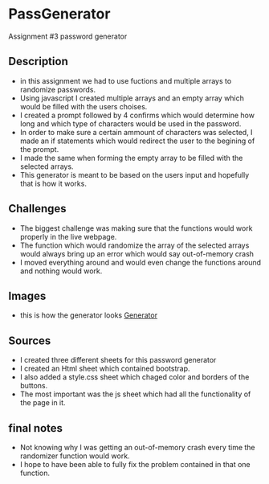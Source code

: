 # PassGenerator
Assignment #3 password generator

## Description
* in this assignment we had to use fuctions and multiple arrays to randomize passwords.
* Using javascript I created multiple arrays and an empty array which would be filled with the users choises.
* I created a prompt followed by 4 confirms which would determine how long and which type of characters would be used in the password.
* In order to make sure a certain ammount of characters was selected, I made an if statements which would redirect the user to the begining of the prompt.
* I made the same when forming the empty array to be filled with the selected arrays.
* This generator is meant to be based on the users input and hopefully that is how it works.


## Challenges
* The biggest challenge was making sure that the functions would work properly in the live webpage.
* The function which would randomize the array of the selected arrays would always bring up an error which would say out-of-memory crash
* I moved everything around and would even change the functions around and nothing would work.


## Images
* this is how the generator looks
  [Generator](screenshot.png)

## Sources
* I created three different sheets for this password generator
* I created an Html sheet which contained bootstrap.
* I also added a style.css sheet which chaged color and borders of the buttons.
* The most important was the js sheet which had all the functionality of the page in it.

## final notes
* Not knowing why I was getting an out-of-memory crash every time the randomizer function would work.
* I hope to have been able to fully fix the problem contained in that one function.